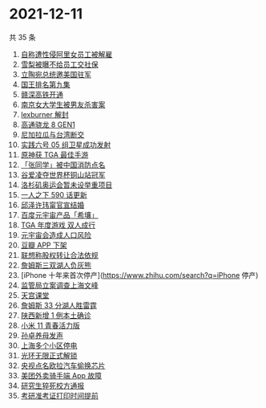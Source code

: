 # 2021-12-11

共 35 条

<!-- BEGIN ZHIHUSEARCH -->
<!-- 最后更新时间 Sat Dec 11 2021 23:11:35 GMT+0800 (China Standard Time) -->
1. [自称遭性侵阿里女员工被解雇](https://www.zhihu.com/search?q=阿里女员工)
1. [雪梨被曝不给员工交社保](https://www.zhihu.com/search?q=雪梨)
1. [立陶宛总统邀美国驻军](https://www.zhihu.com/search?q=立陶宛)
1. [国王排名第九集](https://www.zhihu.com/search?q=国王排名)
1. [赣深高铁开通](https://www.zhihu.com/search?q=赣深高铁)
1. [南京女大学生被男友杀害案](https://www.zhihu.com/search?q=南京女大学生)
1. [lexburner 解封](https://www.zhihu.com/search?q=lex)
1. [高通骁龙 8 GEN1](https://www.zhihu.com/search?q=骁龙8GEN1)
1. [尼加拉瓜与台湾断交](https://www.zhihu.com/search?q=尼加拉瓜)
1. [实践六号 05 组卫星成功发射](https://www.zhihu.com/search?q=实践六号)
1. [原神获 TGA 最佳手游 ](https://www.zhihu.com/search?q=原神)
1. [「张同学」被中国消防点名](https://www.zhihu.com/search?q=张同学)
1. [谷爱凌夺世界杯铜山站冠军](https://www.zhihu.com/search?q=谷爱凌)
1. [洛杉矶奥运会暂未设举重项目](https://www.zhihu.com/search?q=举重)
1. [一人之下 590 话更新](https://www.zhihu.com/search?q=一人之下)
1. [邱泽许玮甯官宣结婚](https://www.zhihu.com/search?q=邱泽)
1. [百度元宇宙产品「希壤」](https://www.zhihu.com/search?q=希壤)
1. [TGA 年度游戏 双人成行](https://www.zhihu.com/search?q=TGA)
1. [元宇宙会造成人口风险](https://www.zhihu.com/search?q=元宇宙)
1. [豆瓣 APP 下架](https://www.zhihu.com/search?q=豆瓣)
1. [联想称股权转让合法依规](https://www.zhihu.com/search?q=联想股权转让)
1. [詹姆斯三双湖人负灰熊](https://www.zhihu.com/search?q=湖人)
1. [iPhone 十年来首次停产](https://www.zhihu.com/search?q=iPhone 停产)
1. [监管局立案调查上海文峰](https://www.zhihu.com/search?q=上海文峰)
1. [天宫课堂](https://www.zhihu.com/search?q=天宫课堂)
1. [詹姆斯 33 分湖人胜雷霆](https://www.zhihu.com/search?q=湖人)
1. [陕西新增 1 例本土确诊](https://www.zhihu.com/search?q=陕西疫情)
1. [小米 11 青春活力版](https://www.zhihu.com/search?q=小米11)
1. [孙卓养母发声](https://www.zhihu.com/search?q=孙卓)
1. [上海多个小区停电](https://www.zhihu.com/search?q=上海停电)
1. [光环无限正式解锁](https://www.zhihu.com/search?q=光环无限)
1. [央视点名欧拉汽车偷换芯片](https://www.zhihu.com/search?q=欧拉好猫)
1. [美团外卖骑手端 App 故障](https://www.zhihu.com/search?q=美团外卖)
1. [研究生猝死校方通报](https://www.zhihu.com/search?q=研究生猝死)
1. [考研准考证打印时间提前](https://www.zhihu.com/search?q=考研准考证)
<!-- END ZHIHUSEARCH -->
